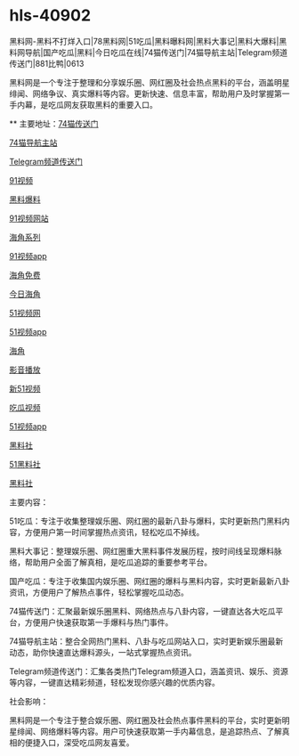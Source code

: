 # hls-40902
黑料网-黑料不打烊入口|78黑料网|51吃瓜|黑料曝料网|黑料大事记|黑料大爆料|黑料网导航|国产吃瓜|黑料|今日吃瓜在线|74猫传送门|74猫导航主站|Telegram频道传送门|881比鸭|0613

黑料网是一个专注于整理和分享娱乐圈、网红圈及社会热点黑料的平台，涵盖明星绯闻、网络争议、真实爆料等内容。更新快速、信息丰富，帮助用户及时掌握第一手内幕，是吃瓜网友获取黑料的重要入口。

** 主要地址：<a href="https://74mao.com/">74猫传送门</a>

<a href="https://74mao.com/">74猫导航主站</a>

<a href="https://74mao.com/">Telegram频道传送门</a>

<a href="https://hj-361.pages.dev/">91视频</a>

<a href="https://hj-363.pages.dev/">黑料爆料</a>

<a href="https://hj-364.pages.dev/">91视频网站</a>

<a href="https://hj-376.pages.dev/">海角系列</a>

<a href="https://hj-382.pages.dev/">91视频app</a>

<a href="https://hj-433.pages.dev/">海角免费</a>

<a href="https://hj-454.pages.dev/">今日海角</a>

<a href="https://hj-482.pages.dev/">51视频网</a>

<a href="https://hj-484.pages.dev/">51视频app</a>

<a href="https://hj-488.pages.dev/">海角</a>

<a href="https://hj-177.pages.dev/">影音播放</a>

<a href="https://hj-188.pages.dev/">新51视频</a>

<a href="https://hj-193.pages.dev/">吃瓜视频</a>

<a href="https://hj-195.pages.dev/">51视频app</a>

<a href="https://hls-15.pages.dev/">黑料社</a>

<a href="https://hls-17.pages.dev/">51黑料社</a>

<a href="https://hls-19.pages.dev/">黑料社</a>

主要内容：

51吃瓜：专注于收集整理娱乐圈、网红圈的最新八卦与爆料，实时更新热门黑料内容，方便用户第一时间掌握热点资讯，轻松吃瓜不掉线。

黑料大事记：整理娱乐圈、网红圈重大黑料事件发展历程，按时间线呈现爆料脉络，帮助用户全面了解真相，是吃瓜追踪的重要参考平台。

国产吃瓜：专注于收集国内娱乐圈、网红圈的爆料与黑料内容，实时更新最新八卦资讯，方便用户了解热点事件，轻松掌握吃瓜动态。

74猫传送门：汇聚最新娱乐圈黑料、网络热点与八卦内容，一键直达各大吃瓜平台，方便用户快速获取第一手爆料与热门事件。

74猫导航主站：整合全网热门黑料、八卦与吃瓜网站入口，实时更新娱乐圈最新动态，助你快速直达爆料源头，一站式掌握热点资讯。

Telegram频道传送门：汇集各类热门Telegram频道入口，涵盖资讯、娱乐、资源等内容，一键直达精彩频道，轻松发现你感兴趣的优质内容。

社会影响：

黑料网是一个专注于整合娱乐圈、网红圈及社会热点事件黑料的平台，实时更新明星绯闻、网络爆料等内容。用户可快速获取第一手内幕信息，是追踪热点、了解真相的便捷入口，深受吃瓜网友喜爱。
